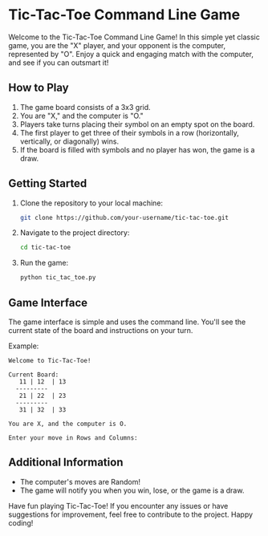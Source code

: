 # Tic-Tac-Toe Command Line Game

Welcome to the Tic-Tac-Toe Command Line Game! In this simple yet classic game, you are the "X" player, and your opponent is the computer, represented by "O". Enjoy a quick and engaging match with the computer, and see if you can outsmart it!

## How to Play

1. The game board consists of a 3x3 grid.
2. You are "X," and the computer is "O."
3. Players take turns placing their symbol on an empty spot on the board.
4. The first player to get three of their symbols in a row (horizontally, vertically, or diagonally) wins.
5. If the board is filled with symbols and no player has won, the game is a draw.

## Getting Started

1. Clone the repository to your local machine:

   ```bash
   git clone https://github.com/your-username/tic-tac-toe.git
   ```

2. Navigate to the project directory:

   ```bash
   cd tic-tac-toe
   ```

3. Run the game:

   ```bash
   python tic_tac_toe.py
   ```

## Game Interface

The game interface is simple and uses the command line. You'll see the current state of the board and instructions on your turn.

Example:

```
Welcome to Tic-Tac-Toe!

Current Board:
   11 | 12  | 13
  ---------
   21 | 22  | 23
  ---------
   31 | 32  | 33

You are X, and the computer is O.

Enter your move in Rows and Columns: 
```

## Additional Information

- The computer's moves are Random!
- The game will notify you when you win, lose, or the game is a draw.

Have fun playing Tic-Tac-Toe! If you encounter any issues or have suggestions for improvement, feel free to contribute to the project. Happy coding!

